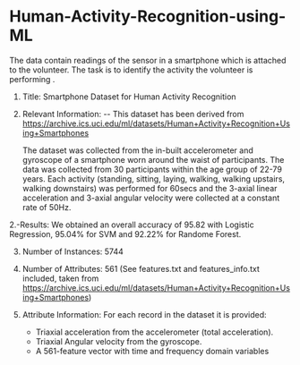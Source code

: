 # Human-Activity-Recognition-using-ML
The data contain readings of the sensor in a smartphone which is attached to the volunteer. The task is to identify the activity the volunteer is performing .
1. Title: Smartphone Dataset for Human Activity Recognition 

2. Relevant Information:
   -- This dataset has been derived from 
      https://archive.ics.uci.edu/ml/datasets/Human+Activity+Recognition+Using+Smartphones
      
      The dataset was collected from the in-built accelerometer and gyroscope of a 
      smartphone worn around the waist of participants.
      The data was collected from 30 participants within the age group of 22-79 years. 
      Each activity (standing, sitting, laying, walking, walking upstairs, walking downstairs) was 
      performed for 60secs and the 3-axial linear acceleration and 3-axial angular velocity  were 
      collected at a constant rate of 50Hz.
   
 
2.-Results: We obtained an overall accuracy of 95.82 with Logistic Regression,
                  95.04% for SVM and 92.22% for Randome Forest.
                  

3. Number of Instances: 5744 

5. Number of Attributes: 561 (See features.txt and features_info.txt included, taken from 
   https://archive.ics.uci.edu/ml/datasets/Human+Activity+Recognition+Using+Smartphones) 

6. Attribute Information:
   For each record in the dataset it is provided: 
   - Triaxial acceleration from the accelerometer (total acceleration). 
   - Triaxial Angular velocity from the gyroscope. 
   - A 561-feature vector with time and frequency domain variables 
